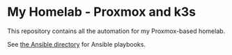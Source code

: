 # My Homelab - Proxmox and k3s

This repository contains all the automation for my Proxmox-based homelab.

See [the Ansible directory](ansible/) for Ansible playbooks.